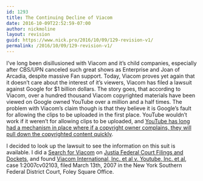 ```yaml
---
id: 1293
title: The Continuing Decline of Viacom
date: 2016-10-09T22:52:59-07:00
author: nickmoline
layout: revision
guid: https://www.nick.pro/2016/10/09/129-revision-v1/
permalink: /2016/10/09/129-revision-v1/
---
```

I&#8217;ve long been disillusioned with Viacom and it&#8217;s child companies, especially after CBS/UPN canceled such great shows as Enterprise and Joan of Arcadia, despite massive Fan support. Today, Viacom proves yet again that it doesn&#8217;t care about the interest of it&#8217;s viewers, <span class="removed_link" title="http://www.forbes.com/feeds/ap/2007/03/13/ap3513198.html">Viacom has filed a lawsuit against Google for $1 billion dollars</span>. The story goes, that according to Viacom, over a hundred thousand Viacom copyrighted materials have been viewed on Google owned YouTube over a million and a half times. The problem with Viacom&#8217;s claim though is that they believe it is Google&#8217;s fault for allowing the clips to be uploaded in the first place. YouTube wouldn&#8217;t work if it weren&#8217;t for allowing clips to be uploaded, and <a href="http://www.google.com/support/youtube/bin/answer.py?answer=58127" target="_blank">YouTube has long had a mechanism in place where if a copyright owner complains, they will pull down the copyrighted content quickly</a>.  
<!--more-->

  
I decided to look up the lawsuit to see the information on this suit is available. I did a <a href="http://dockets.justia.com/search?query=Viacom" target="_blank">Search for Viacom</a> on <a href="http://dockets.justia.com/" target="_blank">Justia Federal Court Filings and Dockets</a>, and found <a href="http://dockets.justia.com/docket/court-nysdce/case_no-1:2007cv02103/case_id-302164/" target="_blank">Viacom International, Inc. et al v. Youtube, Inc. et al</a>, case 1:2007cv02103, filed March 13th, 2007 in the New York Southern Federal District Court, Foley Square Office.